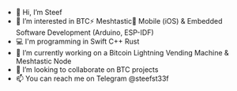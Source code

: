 - 👋 Hi, I’m Steef
- 👀 I’m interested in BTC⚡ Meshtastic📡 Mobile (iOS) & Embedded Software Development (Arduino, ESP-IDF)
- 💻 I'm programming in Swift C++ Rust
- 🌱 I’m currently working on a Bitcoin Lightning Vending Machine & Meshtastic Node
- 💞️ I’m looking to collaborate on BTC projects
- 📫 You can reach me on Telegram @steefst33f

<!---
steefst33f/steefst33f is a ✨ special ✨ repository because its `README.md` (this file) appears on your GitHub profile.
You can click the Preview link to take a look at your changes.
--->
